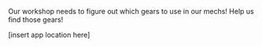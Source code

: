Our workshop needs to figure out which gears to use in our mechs! Help us find those gears!

[insert app location here]